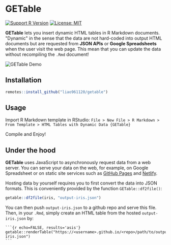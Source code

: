 # GETable

<!-- badges: start -->
[![Support R
Version](https://img.shields.io/badge/R-≥%203.4.0-blue.svg)](https://cran.r-project.org/)
[![License:
MIT](https://img.shields.io/badge/License-MIT-yellow.svg)](https://opensource.org/licenses/MIT)
<!-- badges: end -->

**GETable** lets you insert dynamic HTML tables in R Markdown documents. "Dynamic" in the sense that the data are not hard-coded into output HTML documents but are requested from **JSON APIs** or **Google Spreadsheets** when the user visit the web page. This mean that you can update the data without recompiling the `.Rmd` document!

![GETable Demo](https://img.yongfu.name/posts/getable.gif)


## Installation

``` r
remotes::install_github("liao961120/getable")
```


## Usage

Import R Markdown template in RStudio: `File > New File > R Markdown > From Template > HTML Tables with Dynamic Data {GETable}`

Compile and Enjoy!



## Under the hood

**GETable** uses JavaScript to asynchronously request data from a web server. You can serve your data on the web,  for example, on Google Spreadsheet or on static site services such as [GitHub Pages](https://pages.github.com) and [Netlify](https://www.netlify.com).

Hosting data by yourself requires you to first convert the data into JSON formats. This is conveniently provided by the function `GETable::df2file()`:

```r
getable::df2file(iris, "output-iris.json")
```

You can then push `output-iris.json` to a github repo and serve this file. Then, in your `.Rmd`, simply create an HTML table from the hosted `output-iris.json` by:

````rmd
```{r echo=FALSE, results='asis'}
getable::renderTable("https://<username>.github.io/<repo>/path/to/output-iris.json")
```
````


